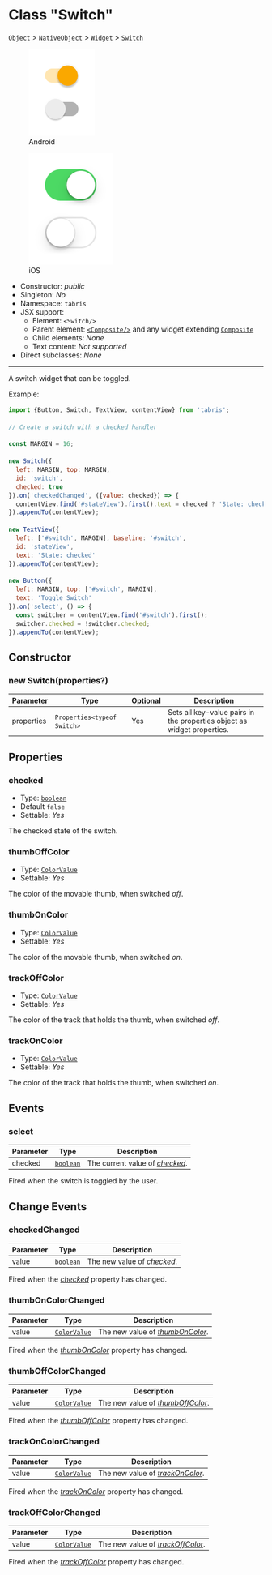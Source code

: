 ---
---
# Class "Switch"

<span style="white-space:nowrap;">[`Object`](https://developer.mozilla.org/en-US/docs/Web/JavaScript/Reference/Global_Objects/Object)</span> > <span style="white-space:nowrap;">[`NativeObject`](NativeObject.md)</span> > <span style="white-space:nowrap;">[`Widget`](Widget.md)</span> > <span style="white-space:nowrap;">[`Switch`](Switch.md)</span>

<div class="tabris-image"><figure><div><img srcset="img\android\Switch.png 2x" src="img\android\Switch.png" alt="Switch on Android"/></div><figcaption>Android</figcaption></figure><figure><div><img srcset="img\ios\Switch.png 2x" src="img\ios\Switch.png" alt="Switch on iOS"/></div><figcaption>iOS</figcaption></figure></div>

* Constructor: *public*
* Singleton: *No*
* Namespace: `tabris`
* JSX support:
  * Element: `<Switch/>`
  * Parent element: [`<Composite/>`](Composite.md) and any widget extending <span style="white-space:nowrap;">[`Composite`](Composite.md)</span>
  * Child elements: *None*
  * Text content: *Not supported*
* Direct subclasses: *None*
--------
A switch widget that can be toggled.


Example:
```js
import {Button, Switch, TextView, contentView} from 'tabris';

// Create a switch with a checked handler

const MARGIN = 16;

new Switch({
  left: MARGIN, top: MARGIN,
  id: 'switch',
  checked: true
}).on('checkedChanged', ({value: checked}) => {
  contentView.find('#stateView').first().text = checked ? 'State: checked' : 'State: unchecked';
}).appendTo(contentView);

new TextView({
  left: ['#switch', MARGIN], baseline: '#switch',
  id: 'stateView',
  text: 'State: checked'
}).appendTo(contentView);

new Button({
  left: MARGIN, top: ['#switch', MARGIN],
  text: 'Toggle Switch'
}).on('select', () => {
  const switcher = contentView.find('#switch').first();
  switcher.checked = !switcher.checked;
}).appendTo(contentView);
```
## Constructor

### new Switch(properties?)

Parameter|Type|Optional|Description
-|-|-|-
properties | <span style="white-space:nowrap;">`Properties<typeof Switch>`</span> | Yes | Sets all key-value pairs in the properties object as widget properties.

## Properties

### checked


* Type: <span style="white-space:nowrap;">[`boolean`](https://developer.mozilla.org/en-US/docs/Web/JavaScript/Data_structures#Boolean_type)</span>
* Default `false`
* Settable: *Yes*



The checked state of the switch.

### thumbOffColor


* Type: <span style="white-space:nowrap;">[`ColorValue`](../types.md#colorvalue)</span>
* Settable: *Yes*



The color of the movable thumb, when switched *off*.

### thumbOnColor


* Type: <span style="white-space:nowrap;">[`ColorValue`](../types.md#colorvalue)</span>
* Settable: *Yes*



The color of the movable thumb, when switched *on*.

### trackOffColor


* Type: <span style="white-space:nowrap;">[`ColorValue`](../types.md#colorvalue)</span>
* Settable: *Yes*



The color of the track that holds the thumb, when switched *off*.

### trackOnColor


* Type: <span style="white-space:nowrap;">[`ColorValue`](../types.md#colorvalue)</span>
* Settable: *Yes*



The color of the track that holds the thumb, when switched *on*.


## Events

### select

Parameter|Type|Description
-|-|-
checked | <span style="white-space:nowrap;">[`boolean`](https://developer.mozilla.org/en-US/docs/Web/JavaScript/Data_structures#Boolean_type)</span> | The current value of *[checked](#checked)*.

Fired when the switch is toggled by the user.

## Change Events

### checkedChanged

Parameter|Type|Description
-|-|-
value | <span style="white-space:nowrap;">[`boolean`](https://developer.mozilla.org/en-US/docs/Web/JavaScript/Data_structures#Boolean_type)</span> | The new value of [*checked*](#checked).

Fired when the [*checked*](#checked) property has changed.

### thumbOnColorChanged

Parameter|Type|Description
-|-|-
value | <span style="white-space:nowrap;">[`ColorValue`](../types.md#colorvalue)</span> | The new value of [*thumbOnColor*](#thumbOnColor).

Fired when the [*thumbOnColor*](#thumbOnColor) property has changed.

### thumbOffColorChanged

Parameter|Type|Description
-|-|-
value | <span style="white-space:nowrap;">[`ColorValue`](../types.md#colorvalue)</span> | The new value of [*thumbOffColor*](#thumbOffColor).

Fired when the [*thumbOffColor*](#thumbOffColor) property has changed.

### trackOnColorChanged

Parameter|Type|Description
-|-|-
value | <span style="white-space:nowrap;">[`ColorValue`](../types.md#colorvalue)</span> | The new value of [*trackOnColor*](#trackOnColor).

Fired when the [*trackOnColor*](#trackOnColor) property has changed.

### trackOffColorChanged

Parameter|Type|Description
-|-|-
value | <span style="white-space:nowrap;">[`ColorValue`](../types.md#colorvalue)</span> | The new value of [*trackOffColor*](#trackOffColor).

Fired when the [*trackOffColor*](#trackOffColor) property has changed.


